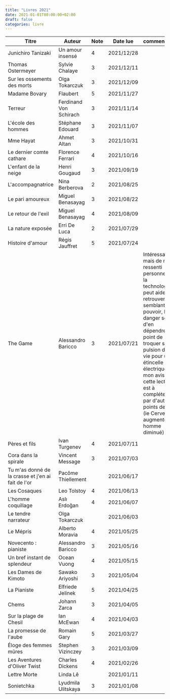 ```yaml
---
title: "Livres 2021"
date: 2021-01-01T00:00:00+02:00
draft: false
categories: livre
---
```


| Titre      | Auteur | Note | Date lue | commentaire |
| ----------- | ----------- | ----------- | ----------- |----------- |
| Junichiro Tanizaki | Un amour insensé  |	4	|2021/12/28 |
| Thomas Ostermeyer	| Sylvie Chalaye |	3	|2021/12/11 |
| Sur les ossements des morts	| Olga Tokarczuk |	3	|2021/12/09 |
| Madame Bovary	| Flaubert |	5	|2021/11/27 |
| Terreur	| Ferdinand Von Schirach |	3	|2021/11/14 |
| L'école des hommes	| Stéphane Edouard |	3	|2021/11/07 |
| Mme Hayat	| Ahmet Altan |	3	|2021/10/31 |
| Le dernier comte cathare	| Florence Ferrari |	4	|2021/10/16 |
| L'enfant de la neige	| Henri Gougaud |	3	|2021/09/19 |
| L'accompagnatrice	| Nina Berberova |	2	|2021/08/25 |
| Le pari amoureux	| Miguel Benasayag|	3	|2021/08/22 |
| Le retour de l'exil	| Miguel Benasayag|	4	|2021/08/09 |
| La nature exposée	| Erri De Luca|	2	|2021/07/29 |
| Histoire d'amour	| Régis Jauffret	|5	|2021/07/24 |
| The Game	| Alessandro Baricco	|3	|2021/07/21 |Intéressant, mais de mon ressenti personnel, si la technologie peut aider à retrouver un semblant de pouvoir, le danger serait d'en dépendre au point de troquer sa pulsion de vie pour une étincelle électrique. À mon avis cette lecture est à compléter par d'autres points de vue (ie Cerveau augmenté, homme diminué)|
| Pères et fils	| Ivan Turgenev	|4	|2021/07/11 |
| Cora dans la spirale	| Vincent Message	|3	|2021/07/03 |
| Tu m'as donné de la crasse et j'en ai fait de l'or	| Pacôme Thiellement	||2021/06/17 |
| Les Cosaques	| Leo Tolstoy	|4	|2021/06/13 |
| L'homme coquillage	| Aslı Erdoğan	|4	|2021/06/07 |
| Le tendre narrateur	|Olga Tokarczuk|		|2021/06/03 |
| Le Mépris	| Alberto Moravia	|4	|2021/05/25 |
| Novecento : pianiste	| Alessandro Baricco	|3	|2021/05/16 |
| Un bref instant de splendeur	| Ocean Vuong	|4	|2021/05/15 |
| Les Dames de Kimoto	| Sawako Ariyoshi	|3	|2021/05/04 |
| La Pianiste	| Elfriede Jelinek	|5	|2021/04/25 |
| Chems	| Johann Zarca	|3	|2021/04/05 |
| Sur la plage de Chesil	| Ian McEwan	|4	|2021/04/03 |
| La promesse de l'aube	| Romain Gary	|5	|2021/03/27 |
| Éloge des femmes mûres	| Stephen Vizinczey	|3	|2021/03/09 |
| Les Aventures d'Oliver Twist	| Charles Dickens	|4	|2021/02/26 |
| Lettre Morte|	Linda Lê|		|2021/01/11 |
| Sonietchka	| Lyudmila Ulitskaya	|3	|2021/01/08 |